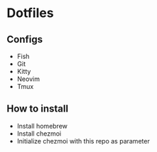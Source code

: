 # Dotfiles

## Configs

- Fish
- Git
- Kitty
- Neovim
- Tmux

## How to install

- Install homebrew
- Install chezmoi
- Initialize chezmoi with this repo as parameter
